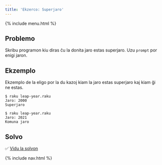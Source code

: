 ```yaml
---
title: 'Ekzerco: Superjaro'
---
```


{% include menu.html %}

## Problemo

Skribu programon kiu diras ĉu la donita jaro estas superjaro. Uzu `prompt` por enigi jaron.

## Ekzemplo

Ekzemplo de la eligo por la du kazoj kiam la jaro estas superjaro kaj kiam ĝi ne estas.

```console
$ raku leap-year.raku
Jaro: 2000
Superjaro

$ raku leap-year.raku
Jaro: 2021
Komuna jaro
```

## Solvo

✅ [Vidu la solvon](solution)

{% include nav.html %}